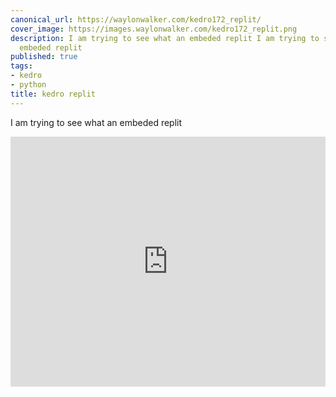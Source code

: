 ```yaml
---
canonical_url: https://waylonwalker.com/kedro172_replit/
cover_image: https://images.waylonwalker.com/kedro172_replit.png
description: I am trying to see what an embeded replit I am trying to see what an
  embeded replit
published: true
tags:
- kedro
- python
title: kedro replit
---
```


I am trying to see what an embeded replit

<iframe height="400px" width="100%" src="https://replit.com/@WaylonWalker/kedro-172?lite=true" scrolling="no" frameborder="no" allowtransparency="true" allowfullscreen="true" sandbox="allow-forms allow-pointer-lock allow-popups allow-same-origin allow-scripts allow-modals"></iframe>